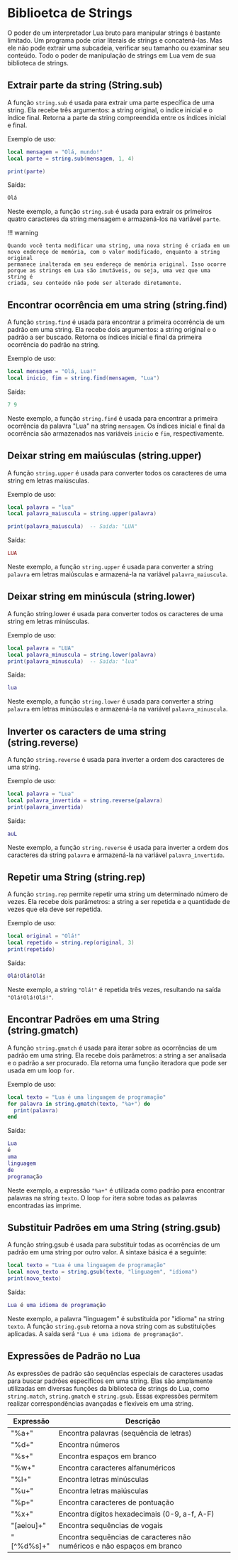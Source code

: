 # Biblioetca de Strings

O poder de um interpretador Lua bruto para manipular strings é bastante
limitado. Um programa pode criar literais de strings e concatená-las. Mas ele
não pode extrair uma subcadeia, verificar seu tamanho ou examinar seu
conteúdo. Todo o poder de manipulação de strings em Lua vem de sua biblioteca
de strings.

## Extrair parte da string (String.sub)

A função `string.sub` é usada para extrair uma parte específica
de uma string. Ela recebe três argumentos: a string original, o índice inicial
e o índice final. Retorna a parte da string compreendida entre os índices
inicial e final.

Exemplo de uso:

```lua
local mensagem = "Olá, mundo!"
local parte = string.sub(mensagem, 1, 4)

print(parte)
```

Saída:

```bash
Olá
```

Neste exemplo, a função `string.sub` é usada para extrair os primeiros quatro
caracteres da string mensagem e armazená-los na variável `parte`.

!!! warning

    Quando você tenta modificar uma string, uma nova string é criada em um
    novo endereço de memória, com o valor modificado, enquanto a string original
    permanece inalterada em seu endereço de memória original. Isso ocorre
    porque as strings em Lua são imutáveis, ou seja, uma vez que uma string é
    criada, seu conteúdo não pode ser alterado diretamente.

## Encontrar ocorrência em uma string (string.find)

A função `string.find` é usada para encontrar a primeira ocorrência de um
padrão em uma string. Ela recebe dois argumentos: a string original e o padrão
a ser buscado. Retorna os índices inicial e final da primeira ocorrência do
padrão na string.

Exemplo de uso:

```lua
local mensagem = "Olá, Lua!"
local inicio, fim = string.find(mensagem, "Lua")
```

Saída:

```lua
7 9
```

Neste exemplo, a função `string.find` é usada para encontrar a primeira
ocorrência da palavra "Lua" na string `mensagem`. Os índices inicial e final
da ocorrência são armazenados nas variáveis `inicio` e `fim`, respectivamente.

## Deixar string em maiúsculas (string.upper)

A função `string.upper` é usada para converter todos os caracteres de uma
string em letras maiúsculas.

Exemplo de uso:

```lua
local palavra = "lua"
local palavra_maiuscula = string.upper(palavra)

print(palavra_maiuscula)  -- Saída: "LUA"
```

Saída:

```lua
LUA
```

Neste exemplo, a função `string.upper` é usada para converter a string `palavra`
em letras maiúsculas e armazená-la na variável `palavra_maiuscula`.

## Deixar string em minúscula (string.lower)

A função string.lower é usada para converter todos os caracteres de uma string
em letras minúsculas.

Exemplo de uso:

```lua
local palavra = "LUA"
local palavra_minuscula = string.lower(palavra)
print(palavra_minuscula)  -- Saída: "lua"
```

Saída:

```lua
lua
```

Neste exemplo, a função `string.lower` é usada para converter a string `palavra`
em letras minúsculas e armazená-la na variável `palavra_minuscula`.

## Inverter os caracters de uma string (string.reverse)

A função `string.reverse` é usada para inverter a ordem dos caracteres de uma
string.

Exemplo de uso:

```lua
local palavra = "Lua"
local palavra_invertida = string.reverse(palavra)
print(palavra_invertida)
```

Saída:

```lua
auL
```

Neste exemplo, a função `string.reverse` é usada para inverter a ordem dos
caracteres da string `palavra` e armazená-la na variável `palavra_invertida`.

## Repetir uma String (string.rep)

A função `string.rep` permite repetir uma string um determinado número de vezes.
Ela recebe dois parâmetros: a string a ser repetida e a quantidade de vezes que
ela deve ser repetida.

Exemplo de uso:

```lua
local original = "Olá!"
local repetido = string.rep(original, 3)
print(repetido)
```

Saída:

```lua
Olá!Olá!Olá!
```

Neste exemplo, a string `"Olá!"` é repetida três vezes, resultando na saída
`"Olá!Olá!Olá!"`.

## Encontrar Padrões em uma String (string.gmatch)

A função `string.gmatch` é usada para iterar sobre as ocorrências de um padrão
em uma string. Ela recebe dois parâmetros: a string a ser analisada e o padrão
a ser procurado. Ela retorna uma função iteradora que pode ser usada em um
loop `for`.

Exemplo de uso:

```lua
local texto = "Lua é uma linguagem de programação"
for palavra in string.gmatch(texto, "%a+") do
  print(palavra)
end

```

Saída:

```lua
Lua
é
uma
linguagem
de
programação
```

Neste exemplo, a expressão `"%a+"` é utilizada como padrão para encontrar
palavras na string `texto`. O loop `for` itera sobre todas as palavras
encontradas ias imprime.

## Substituir Padrões em uma String (string.gsub)

A função string.gsub é usada para substituir todas as ocorrências de um padrão
em uma string por outro valor. A sintaxe básica é a seguinte:

```lua
local texto = "Lua é uma linguagem de programação"
local novo_texto = string.gsub(texto, "linguagem", "idioma")
print(novo_texto)
```

Saída:

```lua
Lua é uma idioma de programação
```

Neste exemplo, a palavra "linguagem" é substituída por "idioma" na string
`texto`. A função `string.gsub` retorna a nova string com as substituições
aplicadas. A saída será `"Lua é uma idioma de programação"`.

## Expressões de Padrão no Lua

As expressões de padrão são sequências especiais de caracteres usadas para
buscar padrões específicos em uma string. Elas são amplamente utilizadas em
diversas funções da biblioteca de strings do Lua, como `string.match`,
`string.gmatch` e `string.gsub`.
Essas expressões permitem realizar correspondências avançadas e flexíveis em
uma string.

| Expressão  | Descrição                                                               |
| ---------- | ----------------------------------------------------------------------- |
| "%a+"      | Encontra palavras (sequência de letras)                                 |
| "%d+"      | Encontra números                                                        |
| "%s+"      | Encontra espaços em branco                                              |
| "%w+"      | Encontra caracteres alfanuméricos                                       |
| "%l+"      | Encontra letras minúsculas                                              |
| "%u+"      | Encontra letras maiúsculas                                              |
| "%p+"      | Encontra caracteres de pontuação                                        |
| "%x+"      | Encontra dígitos hexadecimais (0-9, a-f, A-F)                           |
| "[aeiou]+" | Encontra sequências de vogais                                           |
| "[^%d%s]+" | Encontra sequências de caracteres não numéricos e não espaços em branco |
